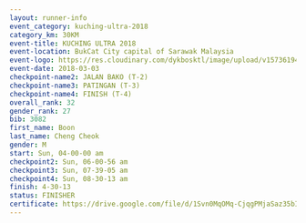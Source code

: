 ```yaml
--- 
layout: runner-info 
event_category: kuching-ultra-2018 
category_km: 30KM 
event-title: KUCHING ULTRA 2018 
event-location: BukCat City capital of Sarawak Malaysia 
event-logo: https://res.cloudinary.com/dykbosktl/image/upload/v1573619473/Logo/kuching-ultra-2018-logo_tlpvm5.png 
event-date: 2018-03-03 
checkpoint-name2: JALAN BAKO (T-2) 
checkpoint-name3: PATINGAN (T-3) 
checkpoint-name4: FINISH (T-4) 
overall_rank: 32
gender_rank: 27
bib: 3082
first_name: Boon
last_name: Cheng Cheok
gender: M
start: Sun, 04-00-00 am
checkpoint2: Sun, 06-00-56 am
checkpoint3: Sun, 07-39-05 am
checkpoint4: Sun, 08-30-13 am
finish: 4-30-13
status: FINISHER
certificate: https://drive.google.com/file/d/1Svn0MqOMq-CjqgPMjaSaz35bI4YgC5fe/view?usp=sharing
--- 
```

